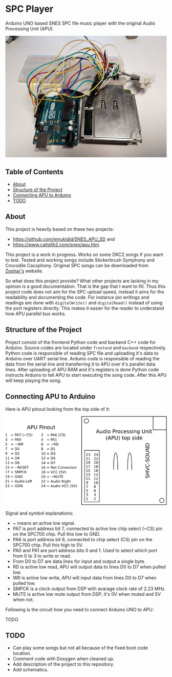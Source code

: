 # SPC Player

Arduino UNO based SNES SPC file music player with the original Audio Processing Unit
(APU).

<p align="center">
  <img src="https://github.com/Kazhuu/spc-player/blob/master/images/arduino-apu-connected.jpg?raw=true" alt="APU and Arduino connected"/>
</p>

## Table of Contents

<!-- vim-markdown-toc GFM -->

* [About](#about)
* [Structure of the Project](#structure-of-the-project)
* [Connecting APU to Arduino](#connecting-apu-to-arduino)
* [TODO](#todo)

<!-- vim-markdown-toc -->

## About

This project is heavily based on these two projects:
* https://github.com/emukidid/SNES_APU_SD and
* https://www.caitsith2.com/snes/apu.htm.

This project is a work in progress. Works on some DKC2 songs if you want to
test. Tested and working songs include Stickerbrush Symphony and Crocodile
Cacophony. Original SPC songs can be downloaded from
[Zophar's](https://www.zophar.net/music) website.

So what does this project provide? What other projects are lacking in my opinion
is a good documentation. That is the gap that I want to fill.  Thus this project
code does not aim for the SPC upload speed, instead it aims for the readability
and documenting the code. For instance pin writings and readings are done with
`digitalWrite()` and `digitalRead()` instead of using the port registers
directly. This makes it easier for the reader to understand how APU parallel bus
works.

## Structure of the Project

Project consist of the frontend Python code and backend C++ code for Arduino.
Source codes are located under `frontend` and `backend` respectively.
Python code is responsible of reading SPC file and uploading it's data to
Arduino over UART serial line. Arduino code is responsible of reading the data
from the serial line and transferring it to APU over it's parallel data lines.
After uploading of APU RAM and it's registers is done Python code instructs
Arduino to tell APU to start executing the song code. After this APU will keep
playing the song.

## Connecting APU to Arduino

Here is APU pinout looking from the top side of it:

<p align="center">
  <img src="https://github.com/Kazhuu/spc-player/blob/master/images/apu-pinout.png?raw=true" alt="APU Pinout"/>
</p>

Signal and symbol explanations:
* ~ means an active low signal.
* PA7 is port address bit 7, connected to active low chip select (~CS) pin on
    the SPC700 chip. Pull this low to GND.
* PA6 is port address bit 6, connected to chip select (CS) pin on the SPC700 chip.
    Pull this high to 5V.
* PA0 and PA1 are port address bits 0 and 1. Used to select which port from 0 to
    3 to write or read.
* From D0 to D7 are data lines for input and output a single byte.
* RD is active low read, APU will output data to lines D0 to D7 when pulled low.
* WR is active low write, APU will input data from lines D0 to D7 when pulled low.
* SMPCK is a clock output from DSP with avarage clock rate of 2.23 MHz.
* MUTE is active low mute output from DSP, it's 0V when muted and 5V when not.

Following is the circuit how you need to connect Arduino UNO to APU:

TODO

## TODO

* Can play some songs but not all because of the fixed boot code location.
* Comment code with Doxygen when cleaned up.
* Add description of the project to this repository.
* Add schematics.
